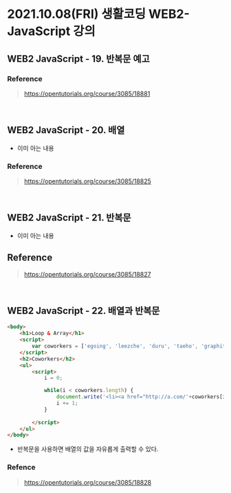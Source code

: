 # 2021.10.08(FRI) 생활코딩 WEB2-JavaScript 강의

## WEB2 JavaScript - 19. 반복문 예고

### Reference
> https://opentutorials.org/course/3085/18881

<br>

## WEB2 JavaScript - 20. 배열

- 이미 아는 내용

### Reference
> https://opentutorials.org/course/3085/18825

<br>

## WEB2 JavaScript - 21. 반복문

- 이미 아는 내용

## Reference
> https://opentutorials.org/course/3085/18827

<br>

## WEB2 JavaScript - 22. 배열과 반복문

```HTML
<body>
    <h1>Loop & Array</h1>
    <script>
        var coworkers = ['egoing', 'leezche', 'duru', 'taeho', 'graphittie'];
    </script>
    <h2>Coworkers</h2>
    <ul>
        <script>
            i = 0;

            while(i < coworkers.length) {
                document.write('<li><a href="http://a.com/'+coworkers[i]+'">'+coworkers[i]+'</li>')
                i += 1;
            }
            
        </script>
    </ul>
</body>
```
- 반복문을 사용하면 배열의 값을 자유롭게 출력할 수 있다.

### Refence
> https://opentutorials.org/course/3085/18828